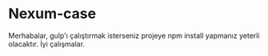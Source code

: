 # Nexum-case
Merhabalar, gulp'ı çalıştırmak isterseniz projeye npm install yapmanız yeterli olacaktır.
İyi çalışmalar.
